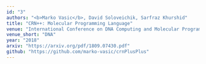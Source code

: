 ```yaml
---
id: "3"
authors: "<b>Marko Vasic</b>, David Soloveichik, Sarfraz Khurshid"
title: "CRN++: Molecular Programming Language"
venue: "International Conference on DNA Computing and Molecular Programming"
venue_short: "DNA"
year: "2018"
arxiv: "https://arxiv.org/pdf/1809.07430.pdf"
github: "https://github.com/marko-vasic/crnPlusPlus"
---
```

